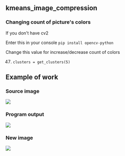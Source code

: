 ## kmeans_image_compression

### Changing count of picture's colors

If you don't have cv2

Enter this in your console  `pip install opencv-python`

Change this value for increase/decrease count of colors

47.    `clusters = get_clusters(5)`

## Example of work

### Source image
![](https://ia.wampi.ru/2022/04/08/your_image.jpg)
### Program output
![](https://ie.wampi.ru/2022/04/08/zxc.png)
### New image
![](https://ia.wampi.ru/2022/04/08/your_new_image.jpg)
